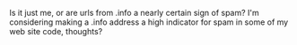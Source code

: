 Is it just me, or are urls from .info a nearly certain sign of spam? I'm considering making a .info address a high indicator for spam in some of my web site code, thoughts?